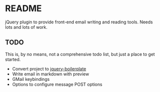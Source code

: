 README 
=======

jQuery plugin to provide front-end email writing and reading tools.  Needs lots
and lots of work.


TODO 
-----

This is, by no means, not a comprehensive todo list, but just a place to get started.

- Convert project to [jquery-boilerplate][] 
- Write email in markdown with preview 
- GMail keybindings 
- Options to configure message POST options 





[jquery-boilerplate]:https://github.com/jquery-boilerplate/jquery-boilerplate/blob/master/README.md

